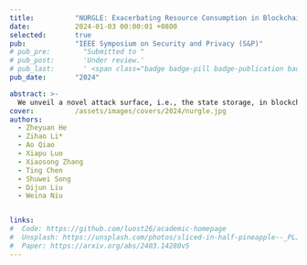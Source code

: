 ```yaml
---
title:          "NURGLE: Exacerbating Resource Consumption in Blockchain State Storage via MPT Manipulation"
date:           2024-01-03 00:00:01 +0800
selected:       true
pub:            "IEEE Symposium on Security and Privacy (S&P)"
# pub_pre:        "Submitted to "
# pub_post:       'Under review.'
# pub_last:       ' <span class="badge badge-pill badge-publication badge-success">Spotlight</span>'
pub_date:       "2024"

abstract: >-
  We unveil a novel attack surface, i.e., the state storage, in blockchains, and design the first Denial-of-Service attack targeting the state storage by strategically proliferating intermediate nodes within the state storage of Merkle Patricia Trie structure.
cover:          /assets/images/covers/2024/nurgle.jpg
authors:
  - Zheyuan He
  - Zihao Li*
  - Ao Qiao
  - Xiapu Luo
  - Xiaosong Zhang
  - Ting Chen
  - Shuwei Song
  - Dijun Liu
  - Weina Niu


links:
#  Code: https://github.com/luost26/academic-homepage
#  Unsplash: https://unsplash.com/photos/sliced-in-half-pineapple--_PLJZmHZzk
#  Paper: https://arxiv.org/abs/2403.14280v5
---
```

